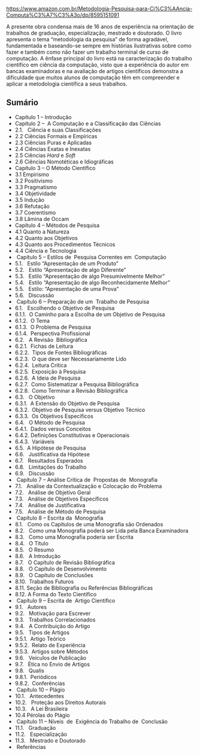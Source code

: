 https://www.amazon.com.br/Metodologia-Pesquisa-para-Ci%C3%AAncia-Computa%C3%A7%C3%A3o/dp/8595151091

A presente obra condensa mais de 16 anos de experiência na orientação de trabalhos de graduação, especialização, mestrado e doutorado. O livro apresenta o tema “metodologia da pesquisa” de forma agradável, fundamentada e baseando-se sempre em histórias ilustrativas sobre como fazer e também como não fazer um trabalho terminal de curso de computação. A ênfase principal do livro está na caracterização do trabalho científico em ciência da computação, visto que a experiência do autor em bancas examinadoras e na avaliação de artigos científicos demonstra a dificuldade que muitos alunos de computação têm em compreender e aplicar a metodologia científica a seus trabalhos.

## Sumário

- Capítulo 1 – Introdução
- Capítulo 2 –  A Computação e a Classificação das Ciências
- 2.1.   Ciência e suas Classificações
- 2.2 Ciências Formais e Empíricas
- 2.3 Ciências Puras e Aplicadas
- 2.4 Ciências Exatas e Inexatas
- 2.5 Ciências _Hard_ e _Soft_
- 2.6 Ciências Nomotéticas e Idiográficas
- Capítulo 3 – O Método Científico
- 3.1 Empirismo
- 3.2 Positivismo
- 3.3 Pragmatismo
- 3.4 Objetividade
- 3.5 Indução
- 3.6 Refutação
- 3.7 Coerentismo
- 3.8 Lâmina de Occam
- Capítulo 4 – Métodos de Pesquisa
- 4.1 Quanto a Natureza
- 4.2 Quanto aos Objetivos
- 4.3 Quanto aos Procedimentos Técnicos
- 4.4 Ciência e Tecnologia
-  Capítulo 5 – Estilos de  Pesquisa Correntes em  Computação
- 5.1.   Estilo “Apresentação de um Produto”
- 5.2.   Estilo “Apresentação de algo Diferente”
- 5.3.   Estilo “Apresentação de algo Presumivelmente Melhor”
- 5.4.   Estilo “Apresentação de algo Reconhecidamente Melhor”
- 5.5.   Estilo: “Apresentação de uma Prova”
- 5.6.   Discussão
-  Capítulo 6 – Preparação de um  Trabalho de Pesquisa
- 6.1.   Escolhendo o Objetivo de Pesquisa
- 6.1.1.  O Caminho para a Escolha de um Objetivo de Pesquisa
- 6.1.2.  O Tema
- 6.1.3.  O Problema de Pesquisa
- 6.1.4.  Perspectiva Profissional
- 6.2.   A Revisão  Bibliográfica
- 6.2.1.  Fichas de Leitura
- 6.2.2.  Tipos de Fontes Bibliográficas
- 6.2.3.  O que deve ser Necessariamente Lido
- 6.2.4.  Leitura Crítica
- 6.2.5.  Exposição à Pesquisa
- 6.2.6.  A Ideia de Pesquisa
- 6.2.7.  Como Sistematizar a Pesquisa Bibliográfica
- 6.2.8.  Como Terminar a Revisão Bibliográfica
- 6.3.   O Objetivo
- 6.3.1.  A Extensão do Objetivo de Pesquisa
- 6.3.2.  Objetivo de Pesquisa versus Objetivo Técnico
- 6.3.3.  Os Objetivos Específicos
- 6.4.   O Método de Pesquisa
- 6.4.1.  Dados versus Conceitos
- 6.4.2. Definições Constitutivas e Operacionais
- 6.4.3.  Variáveis
- 6.5.  A Hipótese de Pesquisa
- 6.6.   Justificativa da Hipótese
- 6.7.   Resultados Esperados
- 6.8.   Limitações do Trabalho
- 6.9.   Discussão
-  Capítulo 7 – Análise Crítica de  Propostas de  Monografia
- 7.1.   Análise da Contextualização e Colocação do Problema
- 7.2.   Análise de Objetivo Geral
- 7.3.   Análise de Objetivos Específicos
- 7.4.   Análise de Justificativa
- 7.5.   Análise de Método de Pesquisa
-  Capítulo 8 – Escrita da  Monografia
- 8.1.   Como os Capítulos de uma Monografia são Ordenados
- 8.2.   Como uma Monografia poderá ser Lida pela Banca Examinadora
- 8.3.   Como uma Monografia poderia ser Escrita
- 8.4.   O Título
- 8.5.   O Resumo
- 8.6.   A Introdução
- 8.7.   O Capítulo de Revisão Bibliográfica
- 8.8.   O Capítulo de Desenvolvimento
- 8.9.   O Capítulo de Conclusões
- 8.10.  Trabalhos Futuros
- 8.11. Seção de Bibliografia ou Referências Bibliográficas
- 8.12. A Forma do Texto Científico
-  Capítulo 9 – Escrita de  Artigo Científico
- 9.1.   Autores
- 9.2.   Motivação para Escrever
- 9.3.   Trabalhos Correlacionados
- 9.4.   A Contribuição do Artigo
- 9.5.   Tipos de Artigos
- 9.5.1.  Artigo Teórico
- 9.5.2.  Relato de Experiência
- 9.5.3.  Artigos sobre Métodos
- 9.6.   Veículos de Publicação
- 9.7.   Ética no Envio de Artigos
- 9.8.   Qualis
- 9.8.1.  Periódicos
- 9.8.2.  Conferências
-  Capítulo 10 – Plágio
- 10.1.   Antecedentes
- 10.2.   Proteção aos Direitos Autorais
- 10.3.   A Lei Brasileira
- 10.4 Pérolas do Plágio
-  Capítulo 11 – Níveis  de  Exigência do Trabalho de  Conclusão
- 11.1.   Graduação
- 11.2.   Especialização
- 11.3.   Mestrado e Doutorado
-  Referências